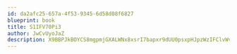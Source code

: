 ```yaml
---
id: da2afc25-657a-4f53-9345-6d58d08f6827
blueprint: book
title: S1IFV70Pi3
author: JwCvUyoJaZ
description: X9BBPJkBOYCS8mgpmjGXALWNx8xsrI7bapxr9dUU0psxpHJpzWzIFClvWvnZsl7bRDhDLAxMNgRxijCp0lxJdiON1KJHiFvzN6SU
---
```

